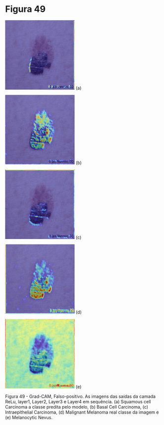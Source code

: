 # Figura 49

![a](./gradcamsquamous-gif.gif)
(a)

![b](./gradcambasal-gif.gif)
(b)

![c](./gradcamintraepithelial-gif.gif)
(c)

![d](./gradcammalignant-gif.gif)
(d)

![e](./gradcammelanocytic-gif.gif)
(e)



Figura 49 - Grad-CAM, Falso-positivo. As imagens das saídas da camada ReLu, layer1, Layer2, Layer3 e Layer4 em sequência. (a) Squamous cell Carcinoma a classe predita pelo modelo, (b) Basal Cell Carcinoma, (c) Intraepithelial Carcinoma, (d) Malignant Melanoma real classe da imagem e (e) Melanocytic Nevus.